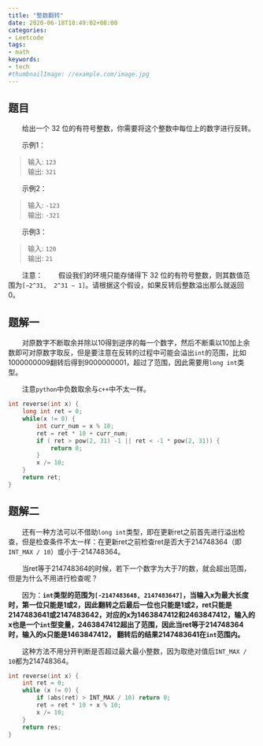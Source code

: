 ```yaml
---
title: "整数翻转"
date: 2020-06-18T18:49:02+08:00
categories:
- Leetcode
tags:
- math
keywords:
- tech
#thumbnailImage: //example.com/image.jpg
---
```


<!--more-->
## 题目
　　给出一个 32 位的有符号整数，你需要将这个整数中每位上的数字进行反转。

　　示例1：
> 输入: `123`  
> 输出: `321`

　　示例2：
> 输入: `-123`  
> 输出: `-321`

　　示例3：
> 输入: `120`  
> 输出: `21`

　　注意：
　　假设我们的环境只能存储得下 32 位的有符号整数，则其数值范围为`[−2^31,  2^31 − 1]`。请根据这个假设，如果反转后整数溢出那么就返回 0。

## 题解一
　　对原数字不断取余并除以10得到逆序的每一个数字，然后不断乘以10加上余数即可对原数字取反，但是要注意在反转的过程中可能会溢出`int`的范围，比如1000000009翻转后得到9000000001，超过了范围，因此需要用`long int`类型。

　　注意`python`中负数取余与`c++`中不太一样。

```cpp
int reverse(int x) {
    long int ret = 0;
    while(x != 0) {
        int curr_num = x % 10;
        ret = ret * 10 + curr_num;
        if ( ret > pow(2, 31) -1 || ret < -1 * pow(2, 31)) {
            return 0;
        }
        x /= 10;
    }
    return ret;
}
```
## 题解二
　　还有一种方法可以不借助`long int`类型，即在更新ret之前首先进行溢出检查，但是检查条件不太一样：在更新ret之前检查ret是否大于214748364（即`INT_MAX / 10`）或小于-214748364。

　　当ret等于214748364的时候，若下一个数字为大于7的数，就会超出范围，但是为什么不用进行检查呢？

　　因为：**`int`类型的范围为`[-2147483648, 2147483647]`，当输入x为最大长度时，第一位只能是1或2，因此翻转之后最后一位也只能是1或2，ret只能是2147483641或2147483642，对应的x为1463847412和2463847412，输入的x也是一个`int`型变量，2463847412超出了范围，因此当ret等于214748364时，输入的x只能是1463847412， 翻转后的结果2147483641在`int`范围内。**

　　这种方法不用分开判断是否超过最大最小整数，因为取绝对值后`INT_MAX / 10`都为214748364。

```cpp
int reverse(int x) {
    int ret = 0;
    while (x != 0) {
        if (abs(ret) > INT_MAX / 10) return 0;
        ret = ret * 10 + x % 10;
        x /= 10;
    }
    return res;
}
```
